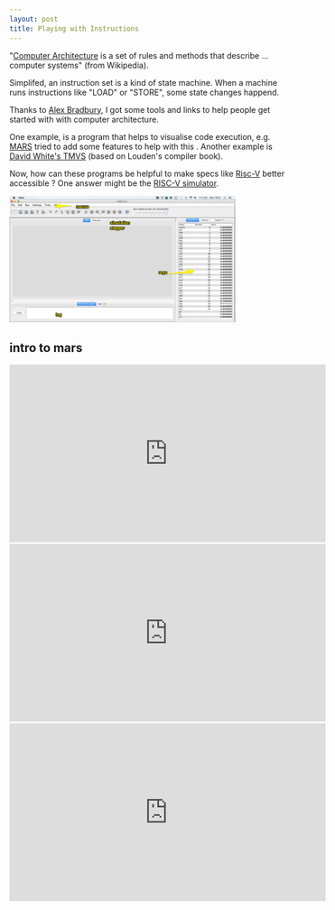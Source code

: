 ```yaml
---
layout: post
title: Playing with Instructions
---
```

"[Computer Architecture](https://en.wikipedia.org/wiki/Computer_architecture) is a set of rules and methods that describe ... computer systems" (from Wikipedia). 

Simplifed, an instruction set is  a kind of state machine. When a machine runs instructions like "LOAD" or "STORE", some state changes happend. 

Thanks to [Alex Bradbury](https://twitter.com/asbradbury?lang=en), I got some tools and links to help people get started with with computer architecture. 

One example, is a program that helps to visualise code execution, e.g. [MARS](http://courses.missouristate.edu/KenVollmar/mars/) tried to add some features to help with this  . Another example is  [David White's TMVS](http://david-white.net/tmvs.html) (based on Louden's compiler book).

Now, how can these programs be helpful to make specs like [Risc-V](https://riscv.org/specifications/) better accessible ? One answer might be the [RISC-V simulator](https://github.com/s-macke/jor1k/blob/master/js/worker/riscv/safecpu.js).

<img style="width:400px" src="/media/images/workspace_mars_4.png" />

## intro to mars

<iframe width="560" height="315" src="https://www.youtube.com/embed/KAMkj6AUTpc" frameborder="0" allowfullscreen></iframe>


<iframe width="560" height="315" src="https://www.youtube.com/embed/kltCm-zChY8" frameborder="0" allowfullscreen></iframe>


<iframe width="560" height="315" src="https://www.youtube.com/embed/VTjjxUMax40" frameborder="0" allowfullscreen></iframe>


